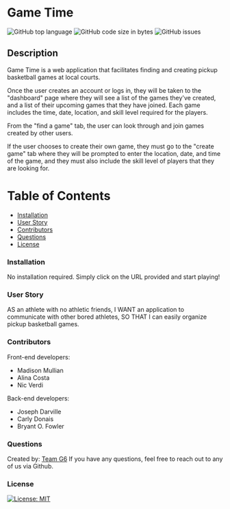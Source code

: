 # Game Time
![GitHub top language](https://img.shields.io/github/languages/top/cdonais/game-time)
![GitHub code size in bytes](https://img.shields.io/github/languages/code-size/cdonais/game-time)
![GitHub issues](https://img.shields.io/github/issues/cdonais/game-time)
## Description
Game Time is a web application that facilitates finding and creating pickup basketball games at local courts. 

Once the user creates an account or logs in, they will be taken to the "dashboard" page where they will see a list of the games they've created, and a list of their upcoming games that they have joined. Each game includes the time, date, location, and skill level required for the players. 

From the "find a game" tab, the user can look through and join games created by other users. 

If the user chooses to create their own game, they must go to the "create game" tab where they will be prompted to enter the location, date, and time of the game, and they must also include the skill level of players that they are looking for. 
 
# Table of Contents
- [Installation](#installation)
- [User Story](#user-story)
- [Contributors](#contributors)
- [Questions](#questions)
- [License](#license)

### Installation
No installation required. Simply click on the URL provided and start playing!

### User Story
AS an athlete with no athletic friends, 
I WANT an application to communicate with other bored athletes, 
SO THAT I can easily organize pickup basketball games. 

### Contributors
Front-end developers: 
- Madison Mullian
- Alina Costa
- Nic Verdi

Back-end developers:
- Joseph Darville
- Carly Donais
- Bryant O. Fowler


### Questions
Created by: [Team G6]()
If you have any questions, feel free to reach out to any of us via Github. 

### License
[![License: MIT](https://img.shields.io/badge/License-MIT-yellow.svg)](https://opensource.org/licenses/MIT)
